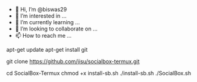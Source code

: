 - 👋 Hi, I’m @biswas29
- 👀 I’m interested in ...
- 🌱 I’m currently learning ...
- 💞️ I’m looking to collaborate on ...
- 📫 How to reach me ...

<!---
biswas29/biswas29 is a ✨ special ✨ repository because its `README.md` (this file) appears on your GitHub profile.
You can click the Preview link to take a look at your changes.
--->
apt-get update
apt-get install git

git clone https://github.com/jisu/socialbox-termux.git

cd SocialBox-Termux
chmod +x install-sb.sh
./install-sb.sh
./SocialBox.sh
